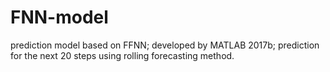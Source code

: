 # FNN-model
prediction model based on FFNN;
developed by MATLAB 2017b;
prediction for the next 20 steps using rolling forecasting method.
